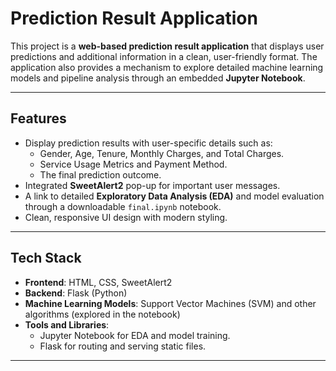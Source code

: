 # Prediction Result Application

This project is a **web-based prediction result application** that displays user predictions and additional information in a clean, user-friendly format. The application also provides a mechanism to explore detailed machine learning models and pipeline analysis through an embedded **Jupyter Notebook**.

---

## Features

- Display prediction results with user-specific details such as:
  - Gender, Age, Tenure, Monthly Charges, and Total Charges.
  - Service Usage Metrics and Payment Method.
  - The final prediction outcome.
- Integrated **SweetAlert2** pop-up for important user messages.
- A link to detailed **Exploratory Data Analysis (EDA)** and model evaluation through a downloadable `final.ipynb` notebook.
- Clean, responsive UI design with modern styling.

---

## Tech Stack

- **Frontend**: HTML, CSS, SweetAlert2
- **Backend**: Flask (Python)
- **Machine Learning Models**: Support Vector Machines (SVM) and other algorithms (explored in the notebook)
- **Tools and Libraries**: 
  - Jupyter Notebook for EDA and model training.
  - Flask for routing and serving static files.

---
